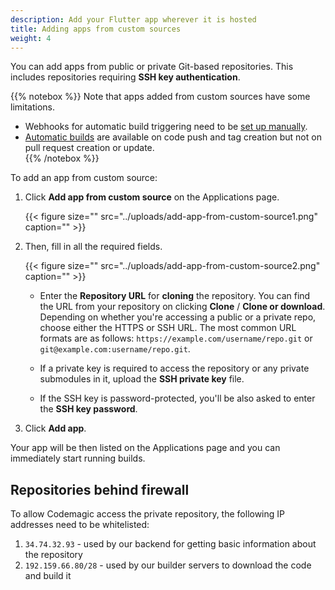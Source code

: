 ```yaml
---
description: Add your Flutter app wherever it is hosted
title: Adding apps from custom sources
weight: 4
---
```


You can add apps from public or private Git-based repositories. This includes repositories requiring **SSH key authentication**. 

{{% notebox %}}
Note that apps added from custom sources have some limitations.

* Webhooks for automatic build triggering need to be [set up manually](../building/automatic-build-triggering/#webhooks).
* [Automatic builds](../building/automatic-build-triggering) are available on code push and tag creation but not on pull request creation or update.   
{{% /notebox %}}

To add an app from custom source:

1. Click **Add app from custom source** on the Applications page.

    {{< figure size="" src="../uploads/add-app-from-custom-source1.png" caption="" >}}

2. Then, fill in all the required fields.

    {{< figure size="" src="../uploads/add-app-from-custom-source2.png" caption="" >}}

    * Enter the **Repository URL** for **cloning** the repository. You can find the URL from your repository on clicking **Clone** / **Clone or download**. Depending on whether you're accessing a public or a private repo, choose either the HTTPS or SSH URL. The most common URL formats are as follows:
    `https://example.com/username/repo.git` or `git@example.com:username/repo.git`. 

    * If a private key is required to access the repository or any private submodules in it, upload the **SSH private key** file.

    * If the SSH key is password-protected, you'll be also asked to enter the **SSH key password**.

3. Click **Add app**.

Your app will be then listed on the Applications page and you can immediately start running builds.

## Repositories behind firewall

To allow Codemagic access the private repository, the following IP addresses need to be whitelisted:

1. `34.74.32.93` - used by our backend for getting basic information about the repository
2. `192.159.66.80/28` - used by our builder servers to download the code and build it

